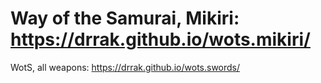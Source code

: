 # Way of the Samurai, Mikiri: https://drrak.github.io/wots.mikiri/
WotS, all weapons: https://drrak.github.io/wots.swords/
